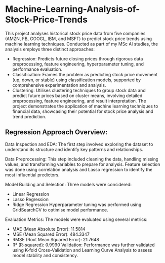 # Machine-Learning-Analysis-of-Stock-Price-Trends
This project analyses historical stock price data from five companies (AMZN, FB, GOOGL, IBM, and MSFT) to predict stock price trends using machine learning techniques. Conducted as part of my MSc AI studies, the analysis employs three distinct approaches:
- Regression: Predicts future closing prices through rigorous data preprocessing, feature engineering, hyperparameter tuning, and performance evaluation.
- Classification: Frames the problem as predicting stock price movement (up, down, or stable) using classification models, supported by comprehensive experimentation and analysis.
- Clustering: Utilises clustering techniques to group stock data and predict future prices based on cluster means, involving detailed preprocessing, feature engineering, and result interpretation.
The project demonstrates the application of machine learning techniques to financial data, showcasing their potential for stock price analysis and trend prediction.

## Regression Approach Overview:
Data Inspection and EDA: The first step involved exploring the dataset to understand its structure and identify key patterns and relationships.

Data Preprocessing: This step included cleaning the data, handling missing values, and transforming variables to prepare for analysis. Feature selection was done using correlation analysis and Lasso regression to identify the most influential predictors.

Model Building and Selection: Three models were considered:
- Linear Regression
- Lasso Regression
- Ridge Regression
Hyperparameter tuning was performed using GridSearchCV to optimise model performance.

Evaluation Metrics: The models were evaluated using several metrics:
- MAE (Mean Absolute Error): 11.5814
- MSE (Mean Squared Error): 484.3347
- RMSE (Root Mean Squared Error): 21.7648
- R² (R-squared): 0.9990
Validation: Performance was further validated using K-fold Cross-Validation and Learning Curve Analysis to assess model stability and consistency.
